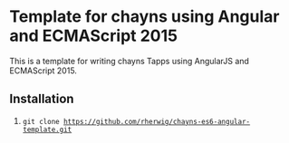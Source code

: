 # Template for chayns using Angular and ECMAScript 2015
This is a template for writing chayns Tapps using AngularJS and ECMAScript 2015.

## Installation
1. <code>git clone https://github.com/rherwig/chayns-es6-angular-template.git</code>